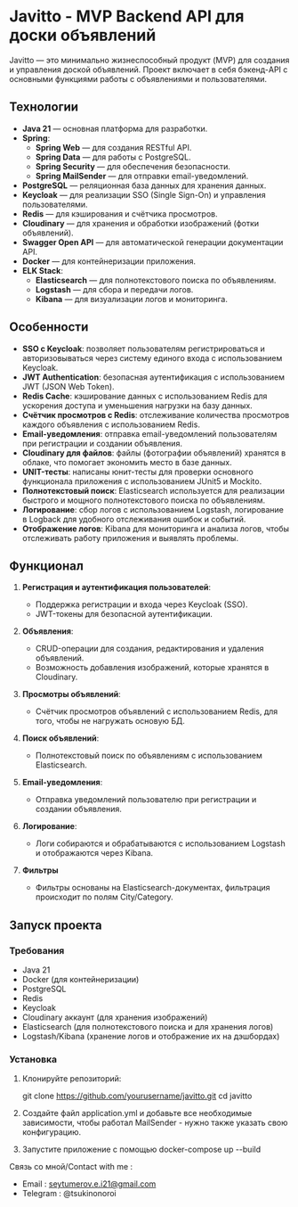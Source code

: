 # Javitto - MVP Backend API для доски объявлений

Javitto — это минимально жизнеспособный продукт (MVP) для создания и управления доской объявлений. Проект включает в себя бэкенд-API с основными функциями работы с объявлениями и пользователями.

## Технологии

- **Java 21** — основная платформа для разработки.
- **Spring**:
  - **Spring Web** — для создания RESTful API.
  - **Spring Data** — для работы с PostgreSQL.
  - **Spring Security** — для обеспечения безопасности.
  - **Spring MailSender** — для отправки email-уведомлений.
- **PostgreSQL** — реляционная база данных для хранения данных.
- **Keycloak** — для реализации SSO (Single Sign-On) и управления пользователями.
- **Redis** — для кэширования и счётчика просмотров.
- **Cloudinary** — для хранения и обработки изображений (фотки объявлений).
- **Swagger Open API** — для автоматической генерации документации API.
- **Docker** — для контейнеризации приложения.
- **ELK Stack**:
  - **Elasticsearch** — для полнотекстового поиска по объявлениям.
  - **Logstash** — для сбора и передачи логов.
  - **Kibana** — для визуализации логов и мониторинга.
  
## Особенности

- **SSO с Keycloak**: позволяет пользователям регистрироваться и авторизовываться через систему единого входа с использованием Keycloak.
- **JWT Authentication**: безопасная аутентификация с использованием JWT (JSON Web Token).
- **Redis Cache**: кэширование данных с использованием Redis для ускорения доступа и уменьшения нагрузки на базу данных.
- **Счётчик просмотров с Redis**: отслеживание количества просмотров каждого объявления с использованием Redis.
- **Email-уведомления**: отправка email-уведомлений пользователям при регистрации и создании объявления.
- **Cloudinary для файлов**: файлы (фотографии объявлений) хранятся в облаке, что помогает экономить место в базе данных.
- **UNIT-тесты**: написаны юнит-тесты для проверки основного функционала приложения с использованием JUnit5 и Mockito.
- **Полнотекстовый поиск**: Elasticsearch используется для реализации быстрого и мощного полнотекстового поиска по объявлениям.
- **Логирование**: сбор логов с использованием Logstash, логирование в Logback для удобного отслеживания ошибок и событий.
- **Отображение логов**: Kibana для мониторинга и анализа логов, чтобы отслеживать работу приложения и выявлять проблемы.

## Функционал

1. **Регистрация и аутентификация пользователей**:
   - Поддержка регистрации и входа через Keycloak (SSO).
   - JWT-токены для безопасной аутентификации.

2. **Объявления**:
   - CRUD-операции для создания, редактирования и удаления объявлений.
   - Возможность добавления изображений, которые хранятся в Cloudinary.

3. **Просмотры объявлений**:
   - Счётчик просмотров объявлений с использованием Redis, для того, чтобы не нагружать основую БД.

4. **Поиск объявлений**:
   - Полнотекстовый поиск по объявлениям с использованием Elasticsearch.

5. **Email-уведомления**:
   - Отправка уведомлений пользователю при регистрации и создании объявления.

6. **Логирование**:
   - Логи собираются и обрабатываются с использованием Logstash и отображаются через Kibana.

7. **Фильтры**
   - Фильтры основаны на Elasticsearch-документах, фильтрация происходит по полям City/Category.

## Запуск проекта

### Требования

- Java 21
- Docker (для контейнеризации)
- PostgreSQL
- Redis
- Keycloak
- Cloudinary аккаунт (для хранения изображений)
- Elasticsearch (для полнотекстового поиска и для хранения логов)
- Logstash/Kibana (хранение логов и отображение их на дэшбордах)

### Установка

1. Клонируйте репозиторий:

   git clone https://github.com/yourusername/javitto.git
   cd javitto

2. Создайте файл application.yml и добавьте все необходимые зависимости, чтобы работал MailSender - нужно также указать свою конфигурацию.

3. Запустите приложение с помощью docker-compose up --build

Связь со мной/Contact with me : 
- Email : seytumerov.e.i21@gmail.com
- Telegram : @tsukinonoroi 
